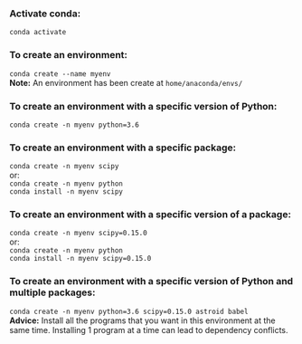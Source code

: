 ### Activate conda:
`conda activate`

### To create an environment:
`conda create --name myenv`\
**Note:** An environment has been create at `home/anaconda/envs/`

### To create an environment with a specific version of Python:
`conda create -n myenv python=3.6`

### To create an environment with a specific package:
`conda create -n myenv scipy`\
or: \
`conda create -n myenv python`\
`conda install -n myenv scipy` 

### To create an environment with a specific version of a package:
`conda create -n myenv scipy=0.15.0`\
or: \
`conda create -n myenv python`\
`conda install -n myenv scipy=0.15.0`

### To create an environment with a specific version of Python and multiple packages:
`conda create -n myenv python=3.6 scipy=0.15.0 astroid babel`\
**Advice:** Install all the programs that you want in this environment at the same time. Installing 1 program at a time can lead to dependency conflicts.

